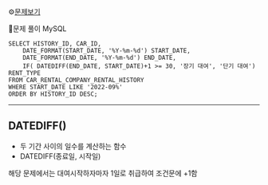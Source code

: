 ⚙[문제보기](https://programmers.co.kr/learn/courses/30/lessons/151138)


🔎문제 풀이
MySQL
```MySQL
SELECT HISTORY_ID, CAR_ID, 
    DATE_FORMAT(START_DATE, '%Y-%m-%d') START_DATE,
    DATE_FORMAT(END_DATE, '%Y-%m-%d') END_DATE,
    IF( DATEDIFF(END_DATE, START_DATE)+1 >= 30, '장기 대여', '단기 대여') RENT_TYPE
FROM CAR_RENTAL_COMPANY_RENTAL_HISTORY
WHERE START_DATE LIKE '2022-09%'
ORDER BY HISTORY_ID DESC;
```
***
## DATEDIFF()
- 두 기간 사이의 일수를 계산하는 함수
- DATEDIFF(종료일, 시작일)

해당 문제에서는 대여시작하자마자 1일로 취급하여 조건문에 +1함